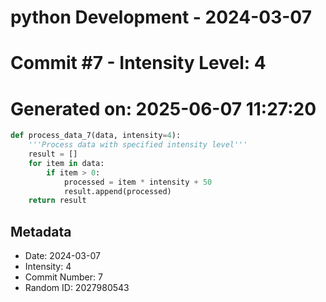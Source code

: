 ﻿# python Development - 2024-03-07
# Commit #7 - Intensity Level: 4
# Generated on: 2025-06-07 11:27:20
```python
def process_data_7(data, intensity=4):
    '''Process data with specified intensity level'''
    result = []
    for item in data:
        if item > 0:
            processed = item * intensity + 50
            result.append(processed)
    return result
```
## Metadata
- Date: 2024-03-07
- Intensity: 4
- Commit Number: 7
- Random ID: 2027980543
